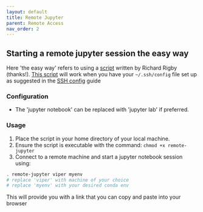 ```yaml
---
layout: default
title: Remote Jupyter
parent: Remote Access
nav_order: 2
---
```



## Starting a remote jupyter session the easy way

Here 'the easy way' refers to using a [script](https://github.com/bjsilver/bag_wiki/blob/main/assets/scripts/remote-jupyter) written by Richard Rigby (thanks!). [This script](https://github.com/bjsilver/bag_wiki/blob/main/assets/scripts/remote-jupyter) will work when you have your `~/.ssh/config` file set up as suggested in the [SSH config](https://bjsilver.github.io/bag_wiki/docs/remote_access/SSH_configs.html) guide

### Configuration
* The 'jupyter notebook' can be replaced with 'jupyter lab' if preferred.

### Usage
1. Place the script in your home directory of your local machine. 
2. Ensure the script is executable with the command: `chmod +x remote-jupyter`
3. Connect to a remote machine and start a jupyter notebook session using:
```bash
. remote-jupyter viper myenv
# replace 'viper' with machine of your choice
# replace 'myenv' with your desired conda env
```

This will provide you with a link that you can copy and paste into your browser

